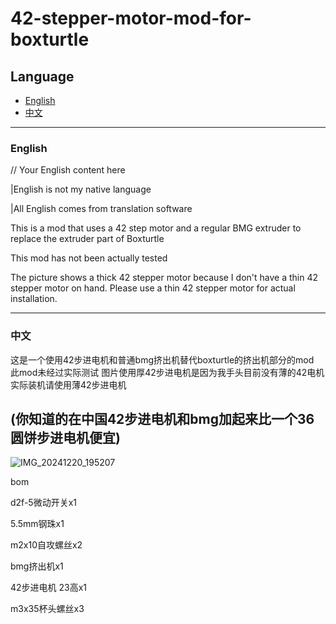 # 42-stepper-motor-mod-for-boxturtle

## Language

- [English](#english)
- [中文](#中文)

---

### English

// Your English content here

|English is not my native language

|All English comes from translation software

This is a mod that uses a 42 step motor and a regular BMG extruder to replace the extruder part of Boxturtle

This mod has not been actually tested

The picture shows a thick 42 stepper motor because I don't have a thin 42 stepper motor on hand. Please use a thin 42 stepper motor for actual installation.

---

### 中文


这是一个使用42步进电机和普通bmg挤出机替代boxturtle的挤出机部分的mod   
此mod未经过实际测试
图片使用厚42步进电机是因为我手头目前没有薄的42电机
实际装机请使用薄42步进电机

(你知道的在中国42步进电机和bmg加起来比一个36圆饼步进电机便宜)
---

![IMG_20241220_195207](https://github.com/user-attachments/assets/358af745-fa1e-440f-9449-5ff83dbd3cfa)


bom

d2f-5微动开关x1

5.5mm钢珠x1

m2x10自攻螺丝x2

bmg挤出机x1

42步进电机 23高x1

m3x35杯头螺丝x3
